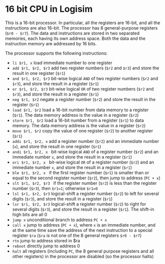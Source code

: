 # 16 bit CPU in Logisim
This is a 16-bit processor. In particular, all the registers are 16-bit, and all the instructions are also 16-bit.
The processor has 8 general-purpose registers (`$r0 - $r7`).
The data and instructions are stored in two separated memories, each having its own address space. Both the data and the instruction memory are addressed by 16 bits.

The processor supports the following instructions:
+ `li $r1, x` load immediate number to one register
+ `add $r1, $r2, $r3` add two register numbers (`$r2` and `$r3`) and store the result in one register (`$r1`)
+ `and $r1, $r2, $r3` bit-wise logical `AND` of two register numbers (`$r2` and `$r3`), and store the result in a register (`$r1`)
+ `or $r1, $r2, $r3`  bit-wise logical `OR` of two register numbers (`$r2` and `$r3`), and store the result in a register (`$r1`)
+ `neg $r1, $r2`      negate a register number (`$r2`) and store the result in the register (`$r1`)
+ `load $r1, $r2`     load a 16-bit number from data memory to a register (`$r1`). The data memory address is the value in a register (`$r2`)
+ `store $r1, $r2`    load a 16-bit number from a register (`$r1`) to data memory. The data memory address is the value in a register (`$r2`)
+ `move $r1, $r2`     copy the value of one register (`$r2`) to another register (`$r1`)
+ `addi $r1, $r2, x`  add a register number (`$r2`) and an immediate number (`x`), and store the result in one register (`$r1`)
+ `andi $r1, $r2, x ` bit-wise logical `AND` of a register number (`$r2`) and an immediate number `x`, and store the result in a register (`$r1`)
+ `ori $r1, $r2, x `  bit-wise logical `OR` of a register number (`$r2`) and an immediate number `x`, and store the result in a register (`$r1`)
+ `ble $r1, $r2, x `  if the first register number (`$r1`) is smaller than or equal to the second register number (`$r2`), then jump to address (`PC + x`)
+ `slt $r1, $r2, $r3 ` if the register number (`$r2`) is less than the register number (`$r3`), then `$r1=1`; otherwise `$r1=0`
+ `lsl $r1, $r2, $r3` logical-shift a register number (`$r2`) to left for several digits (`$r3`), and store the result in a register (`$r1`)
+ `lsr $r1, $r2, $r3` logical-shift a register number (`$r2`) to right for several digits (`$r3`), and store the result in a register (`$r1`). The shift-in high bits are all 0
+ `jump x`            unconditional branch to address `PC + x`
+ `call x`            jump to address (`PC + x`), where `x` is an immediate number, and at the same time save the address of the next instruction to a special register `$ra` (`$ra` is not one of the 8 general registers `$r0 - $r7`)
+ `rtn`               jump to address stored in $ra
+ `reboot`            directly jump to address 0
+ `halt`              all registers (including `PC`, the 8 general purpose registers and all other registers) in the processor are disabled (so the processor halts)
